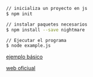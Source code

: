 ```bash
// inicializa un proyecto en js
$ npm init

// instalar paquetes necesarios
$ npm install --save nightmare

// Ejecutar el programa
$ node example.js
```

[ejemplo básico](https://github.com/manviny/nightmarejs/blob/master/scratch.js)

[web oficiual](https://github.com/segmentio/nightmare)
